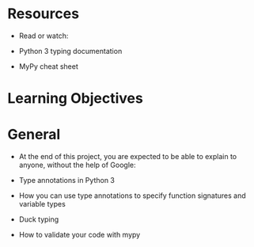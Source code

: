 # Resources
* Read or watch:

* Python 3 typing documentation
* MyPy cheat sheet
# Learning Objectives
# General
* At the end of this project, you are expected to be able to explain to anyone, without the help of Google:

* Type annotations in Python 3
* How you can use type annotations to specify function signatures and variable types
* Duck typing
* How to validate your code with mypy
